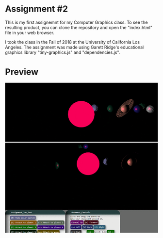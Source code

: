 # Assignment #2

This is my first assignemnt for my Computer Graphics class. 
To see the resulting product, you can clone the repository and open the "index.html" file in your web browser.

I took the class in the Fall of 2018 at the University of California Los Angeles.
The assignment was made using Garett Ridge's educational graphics library "tiny-graphics.js" and "dependencies.js".

# Preview
![image-0](docs/image-0.gif)
![image-5](docs/image-5.gif)